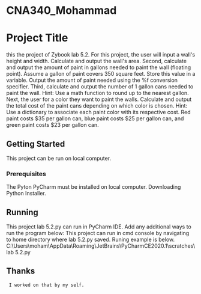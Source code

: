 # CNA340_Mohammad
# Project Title

this the project of Zybook lab 5.2. 
For this project, the user will input a wall's height and width. Calculate and output the wall's area.
Second, calculate and output the amount of paint in gallons needed to paint the wall (floating point). Assume a gallon of paint covers 350 square feet. Store this value in a variable. Output the amount of paint needed using the %f conversion specifier.
Third, calculate and output the number of 1 gallon cans needed to paint the wall. Hint: Use a math function to round up to the nearest gallon.
 Next, the user for a color they want to paint the walls. Calculate and output the total cost of the paint cans depending on which color is chosen. Hint: Use a dictionary to associate each paint color with its respective cost. Red paint costs $35 per gallon can, blue paint costs $25 per gallon can, and green paint costs $23 per gallon can.

## Getting Started
  This project can be run on local computer.


### Prerequisites
   The Pyton PyCharm must be installed on local computer.
   Downloading Python Installer.

## Running

  This project lab 5.2.py can run in PyCharm IDE.
   Add any additional ways to run the program below:
   This project can run in cmd console by navigating to home directory 
   where lab 5.2.py saved. Runing example is below.
   C:\Users\moham\AppData\Roaming\JetBrains\PyCharmCE2020.1\scratches\lab 5.2.py


## Thanks 
     I worked on that by my self.
